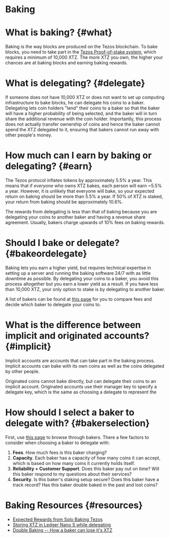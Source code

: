 # Baking

# What is baking? {#what}
Baking is the way blocks are produced on the Tezos blockchain. To bake blocks, you need to take part in the [Tezos Proof-of-stake system](proofofstake.md#consensus), which requires a minimum of 10,000 XTZ. The more XTZ you own, the higher your chances are at baking blocks and earning baking rewards. 

# What is delegating? {#delegate}
If someone does not have 10,000 XTZ or does not want to set up computing infrastructure to bake blocks, he can delegate his coins to a baker. Delegating lets coin holders "lend" their coins to a baker so that the baker will have a higher probability of being selected, and the baker will in turn share the additional revenue with the coin holder. Importantly, this process does not actually transfer ownership of coins and hence the baker cannot spend the XTZ delegated to it, ensuring that bakers cannot run away with other people's money. 

# How much can I earn by baking or delegating? {#earn}
The Tezos protocol inflates tokens by approximately 5.5% a year. This means that if *everyone* who owns XTZ bakes, each person will earn ~5.5% a year. However, it is unlikely that everyone will bake, so your expected return on baking should be more than 5.5% a year. If 50% of XTZ is staked, your return from baking should be approximately 10.6%.

The rewards from delegating is less than that of baking because you are delegating your coins to another baker and having a revenue share agreement. Usually, bakers charge upwards of 10% fees on baking rewards. 

# Should I bake or delegate? {#bakeordelegate}
Baking lets you earn a higher yield, but requires technical expertise in setting up a server and running the baking software 24/7 with as little downtime as possible. By delegating your coins to a baker, you avoid this process altogether but you earn a lower yield as a result. If you have less than 10,000 XTZ, your only option to stake is by delegating to another baker.

A list of bakers can be found at [this page](https://mytezosbaker.com/) for you to compare fees and decide which baker to delegate your coins to. 

# What is the difference between implicit and originated accounts? {#implicit}
Implicit accounts are accounts that can take part in the baking process. Implicit accounts can bake with its own coins as well as the coins delegated by other people. 

Originated coins cannot bake directly, but can delegate their coins to an implicit account. Originated accounts use their manager key to specify a delegate key, which is the same as choosing a delegate to represent the

# How should I select a baker to delegate with? {#bakerselection}
First, use [this page](https://mytezosbaker.com/) to browse through bakers. There a few factors to consider when choosing a baker to delegate with:

1. **Fees**. How much fees is this baker charging? 
2. **Capacity**. Each baker has a capacity of how many coins it can accept, which is based on how many coins it currently holds itself. 
3. **Reliability + Customer Support**. Does this baker pay out on time? Will this baker respond to my questions about their services? 
4. **Security**. Is this baker's staking setup secure? Does this baker have a track record? Has this baker double baked in the past and lost coins?

# Baking Resources {#resources}
- [Expected Rewards from Solo Baking Tezos](https://medium.com/cryptium/coquito-tezem-ergo-sum-expected-rewards-from-solo-baking-tezos-fcb4616b97dc)
- [Storing XTZ in Ledger Nano S while delegating](https://medium.com/cryptium/how-to-store-your-tezos-xtz-in-your-ledger-nano-s-and-delegate-with-tezbox-wallet-8fb4ac2d3355)
- [Double Baking -- How a baker can lose it's XTZ](https://medium.com/cryptium/half-baked-is-always-better-than-double-baked-what-is-at-stake-in-the-tezos-protocol-6619ce4a5f87)